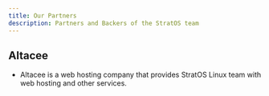 ```yaml
---
title: Our Partners
description: Partners and Backers of the StratOS team
---
```


## Altacee

- Altacee is a web hosting company that provides StratOS Linux team with web hosting and other services.
